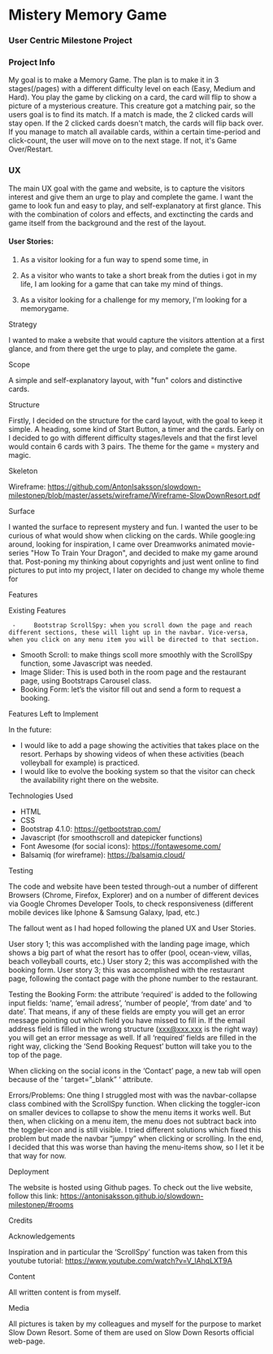 # Mistery Memory Game #
### User Centric Milestone Project ###

### Project Info ### 
My goal is to make a Memory Game. The plan is to make it in 3 stages(/pages) with a different difficulty level on each (Easy, Medium and Hard). You play the game by clicking on a card, the card will flip to show a picture of a mysterious creature. This creature got a matching pair, so the users goal is to find its match. If a match is made, the 2 clicked cards will stay open. If the 2 clicked cards doesn't match, the cards will flip back over. If you manage to match all available cards, within a certain time-period and click-count, the user will move on to the next stage. If not, it's Game Over/Restart.    

### UX ###

The main UX goal with the game and website, is to capture the visitors interest and give them an urge to play and complete the game. I want the game to look fun and easy to play, and self-explanatory at first glance. This with the combination of colors and effects, and exctincting the cards and game itself from the background and the rest of the layout. 
  

#### User Stories: ####

1.	As a visitor looking for a fun way to spend some time,  in 

2.	As a visitor who wants to take a short break from the duties i got in my life, I am looking for a game that can take my mind of things.

3.	As a visitor looking for a challenge for my memory, I'm looking for a memorygame.                 

Strategy

I wanted to make a website that would capture the visitors attention at a first glance, and from there get the urge to play, and complete the game.

Scope

A simple and self-explanatory layout, with "fun" colors and distinctive cards.

Structure

Firstly, I decided on the structure for the card layout, with the goal to keep it simple. A heading, some kind of Start Button, a timer and the cards. Early on I decided to go with different difficulty stages/levels and that the first level would contain 6 cards with 3 pairs. The theme for the game = mystery and magic. 

Skeleton

Wireframe: https://github.com/AntonIsaksson/slowdown-milestonep/blob/master/assets/wireframe/Wireframe-SlowDownResort.pdf

Surface

I wanted the surface to represent mystery and fun. I wanted the user to be curious of what would show when clicking on the cards. While google:ing around, looking for inspiration, I came over Dreamworks animated movie-series "How To Train Your Dragon", and decided to make my game around that. Post-poning my thinking about copyrights and just went online to find pictures to put into my project, I later on decided to change my whole theme for


Features

Existing Features

     -     Bootstrap ScrollSpy: when you scroll down the page and reach different sections, these will light up in the navbar. Vice-versa, when you click on any menu item you will be directed to that section. 
-	Smooth Scroll: to make things scoll more smoothly with the ScrollSpy function, some Javascript was needed. 
-	Image Slider: This is used both in the room page and the restaurant page, using Bootstraps Carousel class. 
-	Booking Form: let’s the visitor fill out and send a form to request a booking.

Features Left to Implement

In the future:
- I would like to add a page showing the activities that takes place on the resort. Perhaps by showing videos of when these activities (beach volleyball for example) is practiced. 
- I would like to evolve the booking system so that the visitor can check the availability right there on the website. 


Technologies Used

-	HTML
-	CSS
-	Bootstrap 4.1.0: https://getbootstrap.com/
-	Javascript (for smoothscroll and datepicker functions)
-	Font Awesome (for social icons): https://fontawesome.com/
-	Balsamiq (for wireframe): https://balsamiq.cloud/


Testing

The code and website have been tested through-out a number of different Browsers (Chrome, Firefox, Explorer) and on a number of different devices via Google Chromes Developer Tools, to check responsiveness (different mobile devices like Iphone & Samsung Galaxy, Ipad, etc.)

The fallout went as I had hoped following the planed UX and User Stories. 

User story 1; this was accomplished with the landing page image, which shows a big part of what the resort has to offer (pool, ocean-view, villas, beach volleyball courts, etc.)
User story 2; this was accomplished with the booking form.
User story 3; this was accomplished with the restaurant page, following the contact page with the phone number to the restaurant.

Testing the Booking Form: the attribute ‘required’ is added to the following input fields: ‘name’, ‘email adress’, ‘number of people’, ‘from date’ and ‘to date’. That means, if any of these fields are empty you will get an error message pointing out which field you have missed to fill in. 
If the email address field is filled in the wrong structure (xxx@xxx.xxx is the right way) you will get an error message as well. 
If all ‘required’ fields are filled in the right way, clicking the ‘Send Booking Request’ button will take you to the top of the page.

When clicking on the social icons in the ‘Contact’ page, a new tab will open because of the ‘ target=”_blank” ‘ attribute. 

Errors/Problems: One thing I struggled most with was the navbar-collapse class combined with the ScrollSpy function. When clicking the toggler-icon on smaller devices to collapse to show the menu items it works well. But then, when clicking on a menu item, the menu does not subtract back into the toggler-icon and is still visible. I tried different solutions which fixed this problem but made the navbar “jumpy” when clicking or scrolling. In the end, I decided that this was worse than having the menu-items show, so I let it be that way for now. 

Deployment

The website is hosted using Github pages. To check out the live website, follow this link: https://antonisaksson.github.io/slowdown-milestonep/#rooms

Credits

Acknowledgements

Inspiration and in particular the ‘ScrollSpy’ function was taken from this youtube tutorial: https://www.youtube.com/watch?v=V_lAhqLXT9A

Content

All written content is from myself.

Media

All pictures is taken by my colleagues and myself for the purpose to market Slow Down Resort. Some of them are used on Slow Down Resorts official web-page.